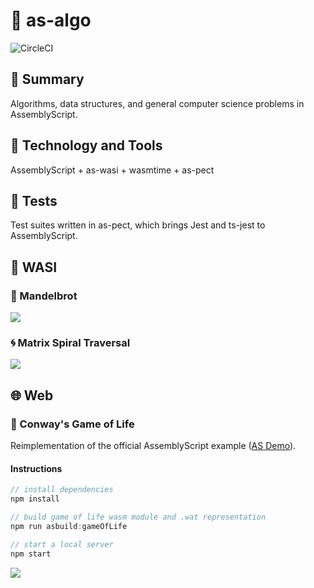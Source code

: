 # 🚀 as-algo 

![CircleCI](https://img.shields.io/circleci/build/github/DMJ16/as-algo?style=plastic)

## 📖 Summary

Algorithms, data structures, and general computer science problems in AssemblyScript.

## 🧰 Technology and Tools 

AssemblyScript + as-wasi + wasmtime + as-pect

## 🧪 Tests

Test suites written in as-pect, which brings Jest and ts-jest to AssemblyScript.

## 🧩 WASI

### 🧮 Mandelbrot

![](https://media.giphy.com/media/ifNKKnRWnSmLRMPdby/giphy.gif)

### 🌀 Matrix Spiral Traversal

![](https://media.giphy.com/media/izSfqealbmnmaJJaHG/giphy.gif)

## 🌐 Web

### 👾 Conway's Game of Life

Reimplementation of the official AssemblyScript example ([AS Demo](https://www.assemblyscript.org/examples/game-of-life.html#example)).

#### Instructions

```javascript
// install dependencies
npm install
```

```javascript
// build game of life wasm module and .wat representation
npm run asbuild:gameOfLife
```

```javascript
// start a local server
npm start
```

![](https://media.giphy.com/media/SAaFFgKsyWSx0dFkXj/giphy.gif)
